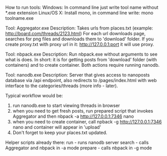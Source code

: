 How to run tools:
  Windows:
    In command line just write tool name without *.exe extension
  Linux/OS X:
    Install mono, in command line write: mono toolname.exe

Tool: 
  Aggregator.exe
Description:
    Takes urls from places.txt (example: http://board.com/threads/2123.html)
    For each url downloads page, searches for png files and downloads them 
  to 'download' folder.
    If you create proxy.txt with proxy url in it: http://127.0.0.1:port
    it will use proxy.

Tool:
  nbpack.exe
Description:
    Run nbpack.exe without arguments to see what is does.
    In short: it is for getting posts from 'download' folder (with
  containers) and to create container. Both actions require running nanodb.

Tool:
  nanodb.exe
Description:
    Server that gives access to nanoposts database via /api endpoint, also
  redirects to /pages/index.html with web interface to the categories/threads
  (more info - later).

Typical workflow would be:
1) run nanodb.exe to start viewing threads in browser
2) when you need to get fresh posts, run prepared script that invokes 
   Aggregator and then 
   nbpack -a http://127.0.0.1:7346 nano
3) when you need to create container, call 
   npback -g http://127.0.0.1:7346 nano and container will appear in 'upload'
4) Don't forget to keep your places.txt updated.

Helper scripts already there:
run - runs nanodb server
search - calls Aggregator and nbpack in -a mode
prepare - calls nbpack in -g mode

